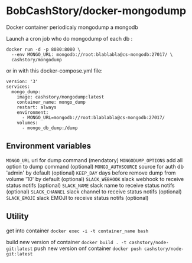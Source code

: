 # BobCashStory/docker-mongodump
Docker container periodicaly mongodump a mongodb

Launch a cron job who do mongodump of each db :
```
docker run -d -p 8080:8080 \
  --env MONGO_URL: mongodb://root:blablabla@cs-mongodb:27017/ \
  cashstory/mongodump
```

or in with this docker-compose.yml file:
```
version: '3'
services:
  mongo_dump:
    image: cashstory/mongodump:latest
    container_name: mongo_dump
    restart: always
    environment:
      - MONGO_URL=mongodb://root:blablabla@cs-mongodb:27017/
    volumes:
      - mongo_db_dump:/dump
```

Environment variables
---------------------

`MONGO_URL` uri for dump command (mendatory)
`MONGODUMP_OPTIONS` add all option to dump command (optional)
`MONGO_AUTHSOURCE` source for auth db 'admin' by default (optional)
`KEEP_DAY` days before remove dump from volume '10' by default (optional)
`SLACK_WEBHOOK` slack webhook to receive status notifs (optional)
`SLACK_NAME` slack name to receive status notifs (optional)
`SLACK_CHANNEL` slack channel to receive status notifs (optional)
`SLACK_EMOJI` slack EMOJI to receive status notifs (optional)

Utility
-------

get into container `docker exec -i -t container_name bash`

build new version of container `docker build . -t cashstory/node-git:latest`
push new version onf container `docker push cashstory/node-git:latest`